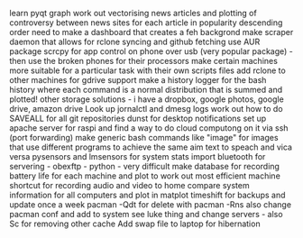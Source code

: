 learn pyqt graph
work out vectorising news articles and plotting of controversy between news sites for each article in popularity descending order
need to make a dashboard that creates a feh backgrond
make scraper daemon that allows for rclone syncing and github fetching
use AUR package scrcpy for app control on phone over usb (very popular package) - then use the broken phones for their processors
make certain machines more suitable for a particular task with their own scripts files
add rclone to other machines for gdrive support
make a history logger for the bash history where each command is a normal distribution that is summed and plotted!
other storage solutions - i have a dropbox, google photos, google drive, amazon drive
Look up jornalctl and dmesg logs
work out how to do SAVEALL for all git repositories
dunst for desktop notifications
set up apache server for raspi and find a way to do cloud computong on it via ssh (port forwarding)
make generic bash commands like "image" for images that use different programs to achieve the same aim
text to speach and vica versa
pysensors and lmsensors for system stats
import bluetooth for servering - obexftp - python - very difficult
make database for recording battery life for each machine and plot to work out most efficient machine
shortcut for recording audio and video to home
compare system information for all computers and plot in matplot
timeshift for backups and update once a week
pacman -Qdt for delete with pacman -Rns also change pacman conf and add to system see luke thing and change servers - also Sc for removing other cache
Add swap file to laptop for hibernation
